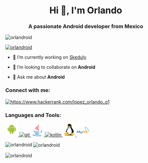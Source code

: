 <h1 align="center">Hi 👋, I'm Orlando</h1>
<h3 align="center">A passionate Android developer from Mexico</h3>

<p align="left"> <img src="https://komarev.com/ghpvc/?username=orlandroid&label=Profile%20views&color=0e75b6&style=flat" alt="orlandroid" /> </p>

<p align="left"> <a href="https://github.com/ryo-ma/github-profile-trophy"><img src="https://github-profile-trophy.vercel.app/?username=orlandroid" alt="orlandroid" /></a> </p>

- 🔭 I’m currently working on [Skeduly](https://github.com/Orlandroid/SalonDeBelleza)

- 👯 I’m looking to collaborate on **Android**

- 💬 Ask me about **Android**

<h3 align="left">Connect with me:</h3>
<p align="left">
<a href="https://www.hackerrank.com/https://www.hackerrank.com/lopez_orlando_g1" target="blank"><img align="center" src="https://raw.githubusercontent.com/rahuldkjain/github-profile-readme-generator/master/src/images/icons/Social/hackerrank.svg" alt="https://www.hackerrank.com/lopez_orlando_g1" height="30" width="40" /></a>
</p>

<h3 align="left">Languages and Tools:</h3>
<p align="left"> <a href="https://developer.android.com" target="_blank"> <img src="https://raw.githubusercontent.com/devicons/devicon/master/icons/android/android-original-wordmark.svg" alt="android" width="40" height="40"/> </a> <a href="https://git-scm.com/" target="_blank"> <img src="https://www.vectorlogo.zone/logos/git-scm/git-scm-icon.svg" alt="git" width="40" height="40"/> </a> <a href="https://www.java.com" target="_blank"> <img src="https://raw.githubusercontent.com/devicons/devicon/master/icons/java/java-original.svg" alt="java" width="40" height="40"/> </a> <a href="https://kotlinlang.org" target="_blank"> <img src="https://www.vectorlogo.zone/logos/kotlinlang/kotlinlang-icon.svg" alt="kotlin" width="40" height="40"/> </a> <a href="https://www.linux.org/" target="_blank"> <img src="https://raw.githubusercontent.com/devicons/devicon/master/icons/linux/linux-original.svg" alt="linux" width="40" height="40"/> </a> <a href="https://www.mysql.com/" target="_blank"> <img src="https://raw.githubusercontent.com/devicons/devicon/master/icons/mysql/mysql-original-wordmark.svg" alt="mysql" width="40" height="40"/> </a> </p>

<p><img align="left" src="https://github-readme-stats.vercel.app/api/top-langs?username=orlandroid&show_icons=true&locale=en&layout=compact" alt="orlandroid" /></p>

<p>&nbsp;<img align="center" src="https://github-readme-stats.vercel.app/api?username=orlandroid&show_icons=true&locale=en" alt="orlandroid" /></p>

<p><img align="center" src="https://github-readme-streak-stats.herokuapp.com/?user=orlandroid&" alt="orlandroid" /></p>


